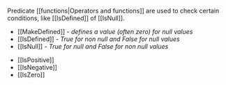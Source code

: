 Predicate [[functions|Operators and functions]] are used to check certain conditions, like [[IsDefined]] of [[IsNull]].

- [[MakeDefined]] - *defines a value (often zero) for null values*
- [[IsDefined]] - *True for non null and False for null values*
- [[IsNull]] - *True for null and False for non null values*

<!-- -->

- [[IsPositive]]
- [[IsNegative]]
- [[IsZero]]